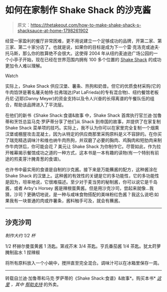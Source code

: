 # 如何在家制作 Shake Shack 的沙克酱

> 原文：<https://thetakeout.com/how-to-make-shake-shack-s-shacksauce-at-home-1798261902>

经营一家盈利的餐厅非常困难，更不用说建立一个足够成功的品牌，开第二家、第三家、第二十家分店了。也就是说，如果你的目标是成为下一个雷·克洛克或迪夫·托马斯，那么你的胜算绝不会很大。这使得 2004 年从纽约麦迪逊广场公园的一个小亭子开始，现在已经在世界范围内拥有 100 多个位置的 [Shake Shack](https://www.shakeshack.com) 的成功更加令人难以理解。

Watch

实际上，Shake Shack 供应汉堡、薯条、热狗和奶昔。但它的优质食材采购(它的牛肉馅饼是著名屠夫帕特·拉弗瑞达(Pat LaFrieda)的专有混合物)、纽约餐馆老板丹尼·迈耶(Danny Meyer)的资金支持以及令人兴奋的长得离谱的午餐队伍的组合，帮助该品牌进入了平流层。

在他们的新书《Shake Shack:食谱&故事 中，Shake Shack 首席执行官兰迪·加鲁蒂和烹饪总监马克·罗萨蒂分享了他们从 Shack 到帝国的故事，并提供了在家复制 Shake Shack 菜单项的技巧。实际上，我不认为你可以在家里完全复制一个烟熏汉堡或棚屋攻击混凝土，因为从特定的供应商那里采购原料是义不容辞的。在你买了瑞克精选调味汁和维也纳牛肉热狗，并双磨了必要的胸肉、鸡胸肉和短肋肉来制作牛肉饼后，你可能会花 7 美元让 Shake Shack 为你制作它。尽管如此，作为拉开帷幕揭示餐馆成功之道的一种方式，这本书是一本有趣的读物(有一个特别有前途的煎麦芽汁腌青葱的食谱)。

也许书中最实用的食谱是自制的沙克酱。接下来是万能蘸酱的配方，这种酱涂在 Shake Shack 的汉堡上。这种酱的有效性的关键是它的多功能性，它的多功能性是因为，坦率地说，它很难描述。至少对于麦当劳的秘制酱，你可以说它是千岛酱，或者 Arby's Horsey 酱是辣根蛋黄酱。但是用沙克沙司，尝起来就像…我猜，沙司？更确切地说，是一种与咸味食物搭配的美味粉红色酱？我这么说吧:如果我有一块普通的肉或炸薯条，酱料触手可及，就会有蘸酱。

* * *

## 沙克沙司

*制作大约 1/2 杯*

1/2 杯赫尔曼蛋黄酱
1 汤匙。第戎芥末
3/4 茶匙。亨氏番茄酱
1/4 茶匙。犹太莳萝腌制盐水
1 捏辣椒

将所有原料放入一个小碗中，搅拌直至完全混合。调味汁可以在冰箱里保存一周。

* * *

转载自兰迪·加鲁蒂和马克·罗萨蒂的《Shake Shack:食谱》&故事*。购买本书* [*这里*](http://amzn.to/2pOiu8r) *，其中* [*帮助支持*](http://www.avclub.com/about/) 的外卖。